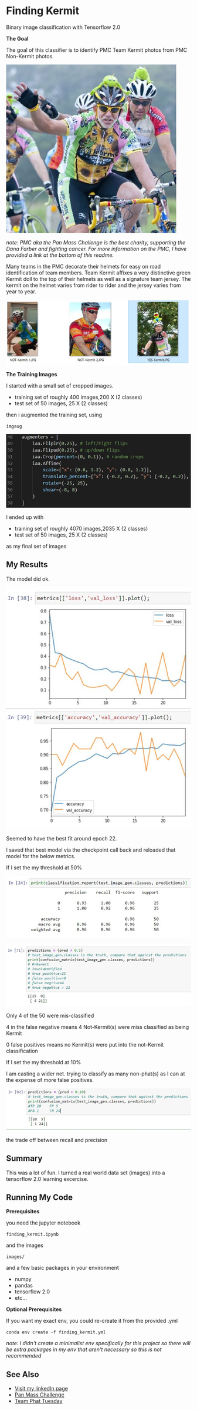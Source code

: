 # Finding Kermit

Binary image classification with Tensorflow 2.0

**The Goal**

The goal of this classifier is to identify PMC Team Kermit photos from PMC Non-Kermit photos.  

![team kermit](images/readme/_kermit2.JPG)


*note: PMC aka the Pan Mass Challenge is the best charity, supporting the Dana Farber and fighting cancer.  For more information on the PMC, I have provided a link at the bottom of this readme.*

Many teams in the PMC decorate their helmets for easy on road identification of team members.  Team Kermit affixes a very distinctive green Kermit doll to the top of their helmets as well as a signature team jersey.  The kermit on the helmet varies from rider to rider and the jersey varies from year to year.

![kermit1](/images/readme/the_goal.JPG)



**The Training Images**

I started with a small set of cropped images.  
* training set of roughly 400 images,200 X (2 classes)
* test set of 50 images, 25 X (2 classes) 

then i augmented the training set, using
```
imgaug 
```

![image augmentation](images/readme/imgaug.JPG)

I ended up with

* training set of roughly 4070 images,2035 X (2 classes)
* test set of 50 images, 25 X (2 classes) 

as my final set of images

## My Results

The model did ok.

![metrics plots](images/readme/metrics_loss.JPG)
![metrics plots](images/readme/metrics_accuracy.JPG)

Seemed to have the best fit around epoch 22.

I saved that best model via the checkpoint call back and reloaded that model for the below metrics.


If I set the my threshold at 50%

![classification report at > 50%](images/readme/class_report.JPG)

![set the threshold at > 50%](images/readme/confusion_matrix_50.JPG)

Only 4 of the 50 were mis-classified

4 in the false negative means 4 Not-Kermit(s) were miss classified as being Kermit

0 false positives means no Kermit(s) were put into the not-Kermit classification


If I set the my threshold at 10%

I am casting a wider net.  trying to classify as many non-phat(s) as I can at the expense of more false positives.

![set the threshold at > 10%](images/readme/confusion_matrix_10.JPG)

the trade off between recall and precision  

## Summary ##
This was a lot of fun.  I turned a real world data set (images) into a tensorflow 2.0 learning excercise.

## Running My Code

**Prerequisites**

you need the jupyter notebook
```
finding_kermit.ipynb
```
and the images
```
images/
```
and a few basic packages in your environment

* numpy
* pandas
* tensorflow 2.0
* etc...

**Optional Prerequisites**

If you want my exact env, you could re-create it from the provided .yml

```
conda env create -f finding_kermit.yml
```

*note: I didn't create a minimalist env specifically for this project so there will be extra packages in my env that aren't necessary so this is not recommended*


## See Also

* [Visit my linkedIn page](https://www.linkedin.com/in/therealphilwalsh/)
* [Pan Mass Challenge](https://www.pmc.org)
* [Team Phat Tuesday](https://phattuesday.org/)
